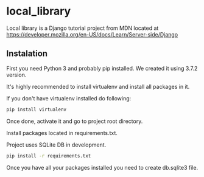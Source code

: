 # local_library

Local library is a Django tutorial project from MDN located at
https://developer.mozilla.org/en-US/docs/Learn/Server-side/Django

## Instalation

First you need Python 3 and probably pip installed. We created it using 3.7.2 version.

It's highly recommended to install virtualenv and install all packages in it.

If you don't have virtualenv installed do following:

```bash
pip install virtualenv
```

Once done, activate it and go to project root directory.

Install packages located in requirements.txt.

Project uses SQLite DB in development.

```bash
pip install -r requirements.txt
```

Once you have all your packages installed you need to create db.sqlite3 file.
